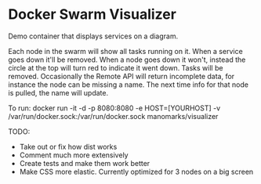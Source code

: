 # Docker Swarm Visualizer

Demo container that displays services on a diagram.

Each node in the swarm will show all tasks running on it. When a service goes down it'll be removed. When a node goes down it won't, instead the circle at the top will turn red to indicate it went down. Tasks will be removed.
Occasionally the Remote API will return incomplete data, for instance the node can be missing a name. The next time info for that node is pulled, the name will update.

To run: docker run -it -d -p 8080:8080 -e HOST=[YOURHOST] -v /var/run/docker.sock:/var/run/docker.sock manomarks/visualizer

TODO:
* Take out or fix how dist works
* Comment much more extensively
* Create tests and make them work better
* Make CSS more elastic. Currently optimized for 3 nodes on a big screen

